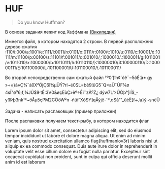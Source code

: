 HUF
=====================
>Do you know Huffman?

В основе задания лежит код Хаффмана [(Википедия)](https://ru.wikipedia.org/wiki/Код_Хаффмана)

Имеется файл, в котором находятся 2 строки.
В первой расположено дерево сжатия
:110/i:000/a:1001/e:1111/l:0011/n:0101/o:0111/r:0100/t:1010/u:0110/c:10001/d:10111/m:11100/p:00100/s:11101/f:001011/q:001010/,:1000010/.:1000011/g:1011001/v:1011010/x:1000000/b:10110111/h:10110110/}:10000010/3:100000110/D:100000111/E:101100000/L:101100001/U:101100010/{:101100011/

Во второй непосредственно сам сжатый файл
°º0'[în¢´óê¯~5ôÉ¦à±
gy»÷×}á»Ç¾¯á0X²ÖjÇ6î¾µÜÝ?rl¬é0SL=b­ê9¦ûG5¯Q<aÜ¯ÚF¾ø 4sÏ"ø³6;f,¾JÚ$9·tÊ:3V0&øçEùÇ»èº÷Êi¨zÃºZ¿ dýw7L'>ÛÖþ°]iÍS_­yßÞþ3nk¹º~öÅµ5çPM2CÖòW²n¬ñüf´XóSY]qÅýjë-`º,dSå"'_ûèË[f+Ja}ý¬snèÜ

Задача - написать распаковщик (пример приложен)

После распаковки получаем текст-рыбу, в котором находится флаг

Lorem ipsum dolor sit amet, consectetur adipiscing elit, sed do eiusmod tempor incididunt ut labore et dolore magna aliqua. Ut enim ad minim veniam, quis nostrud exercitation ullamco flag{huffmanlov3r} laboris nisi ut aliquip ex ea commodo consequat. Duis aute irure dolor in reprehenderit in voluptate velit esse cillum dolore eu fugiat nulla pariatur. Excepteur sint occaecat cupidatat non proident, sunt in culpa qui officia deserunt mollit anim id est laborum
